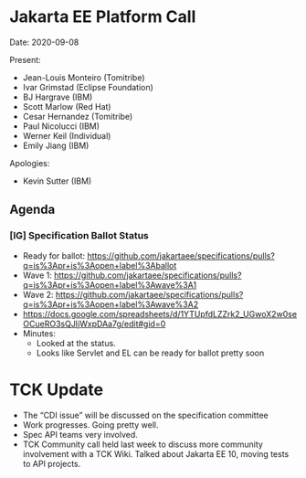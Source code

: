 # Jakarta EE Platform Call

Date: 2020-09-08

Present:

- Jean-Louis Monteiro (Tomitribe)
- Ivar Grimstad (Eclipse Foundation)
- BJ Hargrave (IBM)
- Scott Marlow (Red Hat)
- Cesar Hernandez (Tomitribe)
- Paul Nicolucci (IBM)
- Werner Keil (Individual)
- Emily Jiang (IBM)

Apologies:

- Kevin Sutter (IBM)

## Agenda

### [IG] Specification Ballot Status

* Ready for ballot:
https://github.com/jakartaee/specifications/pulls?q=is%3Apr+is%3Aopen+label%3Aballot
* Wave 1:
https://github.com/jakartaee/specifications/pulls?q=is%3Apr+is%3Aopen+label%3Awave%3A1
* Wave 2:
https://github.com/jakartaee/specifications/pulls?q=is%3Apr+is%3Aopen+label%3Awave%3A2
* https://docs.google.com/spreadsheets/d/1YTUpfdLZZrk2_UGwoX2w0seOCueRO3sQJIjWxpDAa7g/edit#gid=0 
* Minutes:
   * Looked at the status.
   * Looks like Servlet and EL can be ready for ballot pretty soon

# TCK Update

* The “CDI issue” will be discussed on the specification committee
* Work progresses. Going pretty well.
* Spec API teams very involved.
* TCK Community call held last week to discuss more community involvement with a TCK Wiki. Talked about Jakarta EE 10, moving tests to API projects.
